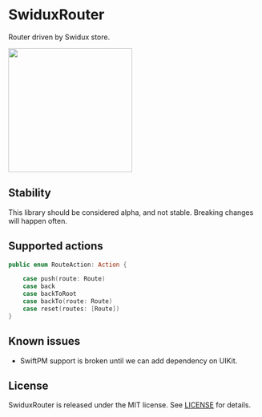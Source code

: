 # SwiduxRouter
Router driven by Swidux store.

<img src="http://clmntcrl.io/images/.github/swidux-router/swidux-router-in-action.gif" width="247" />

## Stability

This library should be considered alpha, and not stable. Breaking changes will happen often.

## Supported actions

```swift
public enum RouteAction: Action {

    case push(route: Route)
    case back
    case backToRoot
    case backTo(route: Route)
    case reset(routes: [Route])
}
```

## Known issues

- SwiftPM support is broken until we can add dependency on UIKit.

## License

SwiduxRouter is released under the MIT license. See [LICENSE](LICENSE]) for details.
